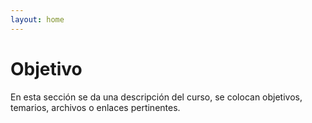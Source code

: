 ```yaml
---
layout: home
---
```

# Objetivo
En esta sección se da una descripción del curso, se colocan objetivos, temarios, archivos o enlaces pertinentes.
